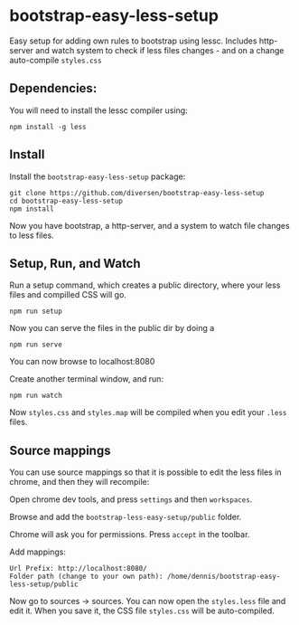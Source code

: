 # bootstrap-easy-less-setup

Easy setup for adding own rules to bootstrap using lessc. 
Includes http-server and watch system to check if less
files changes - and on a change auto-compile `styles.css`

## Dependencies: 

You will need to install the lessc compiler using: 

    npm install -g less

## Install

Install the `bootstrap-easy-less-setup` package: 

    git clone https://github.com/diversen/bootstrap-easy-less-setup
    cd bootstrap-easy-less-setup
    npm install
    
Now you have bootstrap, a http-server, and a system to watch 
file changes to less files. 

## Setup, Run, and Watch

Run a setup command, which creates a public directory, where
your less files and compilled CSS will go. 

    npm run setup

Now you can serve the files in the public dir by doing a

    npm run serve

You can now browse to localhost:8080

Create another terminal window, and run:

    npm run watch

Now `styles.css` and `styles.map` will be compiled when you edit your `.less`
files. 
    
## Source mappings

You can use source mappings so that it is possible to edit the less files
in chrome, and then they will recompile: 

Open chrome dev tools, and press `settings` and then `workspaces`. 

Browse and add the `bootstrap-less-easy-setup/public` folder. 

Chrome will ask you for permissions. Press `accept` in the toolbar. 

Add mappings: 

    Url Prefix: http://localhost:8080/
    Folder path (change to your own path): /home/dennis/bootstrap-easy-less-setup/public

Now go to sources -> sources. You can now open the `styles.less` file and edit it. 
When you save it, the CSS file `styles.css` will be auto-compiled.


